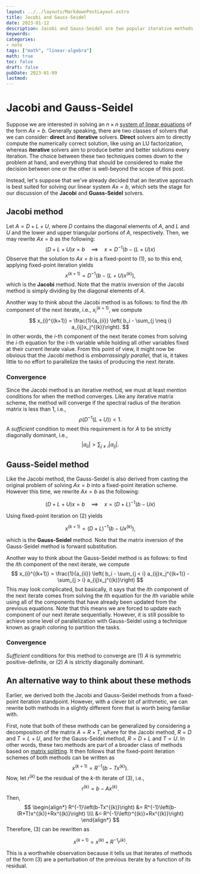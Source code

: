 ```yaml
---
layout: ../../layouts/MarkdownPostLayout.astro
title: Jacobi and Gauss-Seidel
date: 2023-01-12
description: Jacobi and Gauss-Seidel are two popular iterative methods for solving systems of linear equations.
keywords:
categories:
- note
tags: ["math", "linear-algebra"]
math: true
toc: false
draft: false
pubDate: 2023-01-09
lastmod:
---
```


# Jacobi and Gauss-Seidel

Suppose we are interested in solving an $n \times n$ [system of linear equations](https://en.wikipedia.org/wiki/System_of_linear_equations) of the form $Ax=b$. Generally speaking, there are two classes of solvers that we can consider: **direct** and **iterative** solvers. **Direct** solvers aim to directly compute the numerically correct solution, like using an LU factorization, whereas **iterative** solvers aim to produce better and better solutions every iteration. The choice between these two techniques comes down to the problem at hand, and everything that should be considered to make the decision between one or the other is well-beyond the scope of this post.

Instead, let's suppose that we've already decided that an iterative approach is best suited for solving our linear system $Ax=b$, which sets the stage for our discussion of the **Jacobi** and **Guass-Seidel** solvers.

## Jacobi method

Let $A=D+L+U$, where $D$ contains the diagonal elements of $A$, and $L$ and $U$ and the lower and upper triangular portions of $A$, respectively. Then, we may rewrite $Ax=b$ as the following:
$$
\begin{equation}
(D+L+U)x=b \quad \implies \quad x=D^{-1}(b-(L+U)x)
\end{equation}
$$
Observe that the solution to $Ax=b$ is a fixed-point to $(1)$, so to this end, applying fixed-point
iteration yields 
$$ 
x^{(k+1)} = D^{-1}\left(b-(L+U)x^{(k)}\right),
$$ 
which is the **Jacobi** method. Note that the matrix inversion of the Jacobi method is simply dividing by the diagonal elements of $A$.

Another way to think about the Jacobi method is as follows: to find the $i$th component of the next iterate, i.e., $x_i^{(k+1)}$, we compute
$$ 
x_{i}^{(k+1)} = \frac{1}{a_{ii}} \left( b_i - \sum_{j \neq i} a_{ij}x_j^{(k)}\right). 
$$
In other words, the $i$-th component of the next iterate comes from solving the $i$-th equation for the $i$-th variable while holding all other variables fixed at their current iterate value. From this point of view, it might now be obvious that the Jacobi method is *embarrassingly parallel*, that is, it takes little to no effort to parallelize the tasks of producing the next iterate.

### Convergence

Since the Jacobi method is an iterative method, we must at least mention conditions for when the method converges. Like any iterative matrix scheme, the method will converge if the spectral radius of the iteration matrix is less than 1, i.e.,
$$ \rho \left( D^{-1}(L+U) \right) < 1. $$
A *sufficient* condition to meet this requirement is for $A$ to be strictly diagonally dominant, i.e.,
$$ 
|a_{ii}| > \sum_{j \neq i} |a_{ij}|. 
$$

## Gauss-Seidel method

Like the Jacobi method, the Gauss-Seidel is also derived from casting the original problem of
solving $Ax=b$ into a fixed-point iteration scheme. However this time, we rewrite $Ax=b$ as the
following:

$$
\begin{equation}
(D+L+U)x=b \quad \implies \quad x=(D+L)^{-1}(b-Ux)
\end{equation}
$$

Using fixed-point iteration on $(2)$ yields

$$ 
x^{(k+1)} = (D+L)^{-1}\left(b-Ux^{(k)}\right),
$$

which is the **Gauss-Seidel** method. Note that the matrix inversion of the Gauss-Seidel method is forward substitution.

Another way to think about the Gauss-Seidel method is as follows: to find the $i$th component of the next iterate, we compute
$$ 
x_{i}^{(k+1)} = \frac{1}{a_{ii}} \left( b_i - \sum_{j < i} a_{ij}x_j^{(k+1)} - \sum_{j > i} a_{ij}x_j^{(k)}\right) 
$$
This may look complicated, but basically, it says that the $i$th component of the next iterate comes from solving the $i$th equation for the $i$th variable while using all of the components that have already been updated from the previous equations. Note that this means we are forced to update each component of our next iterate sequentially. However, it is still possible to achieve some level of parallelization with Gauss-Seidel using a technique known as graph coloring to partition the tasks.

### Convergence

*Sufficient* conditions for this method to converge are (1) $A$ is symmetric positive-definite, or (2) $A$ is strictly diagonally dominant.

## An alternative way to think about these methods

Earlier, we derived both the Jacobi and Gauss-Seidel methods from a fixed-point iteration standpoint. However, with a clever bit of arithmetic, we can rewrite both methods in a slightly different form that is worth being familiar with.

First, note that both of these methods can be generalized by considering a decomposition of the matrix $A=R+T$, where for the Jacobi method, $R=D$ and $T=L+U$, and for the Gauss-Seidel method, $R=D+L$ and $T=U$. In other words, these two methods are part of a broader class of methods based on [matrix splitting](https://en.wikipedia.org/wiki/Matrix_splitting). It then follows that the fixed-point iteration schemes of both methods can be written as
$$
\begin{equation}
x^{(k+1)} = R^{-1}\left(b-Tx^{(k)}\right).
\end{equation}
$$
Now, let $r^{(k)}$ be the residual of the $k$-th iterate of $(3)$, i.e.,
$$
r^{(k)} = b - Ax^{(k)}.
$$
Then,
$$
\begin{align*}
R^{-1}\left(b-Tx^{(k)}\right) &= R^{-1}\left(b-(R+T)x^{(k)}+Rx^{(k)}\right) \\\\ &=
R^{-1}\left(r^{(k)}+Rx^{(k)}\right)
\end{align*}
$$
Therefore, $(3)$ can be rewritten as

$$
\begin{equation}
x^{(k+1)} = x^{(k)} + R^{-1}r^{(k)}.
\end{equation}
$$

This is a worthwhile observation because it tells us that iterates of methods of the form $(3)$ are a perturbation of the previous iterate by a function of its residual.
